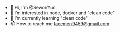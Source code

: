 - 👋 Hi, I’m @SewonYun
- 👀 I’m interested in node, docker and "clean code"
- 🌱 I’m currently learning "clean code"
- 📫 How to reach me facemen9459@gmail.com

<!---
SewonYun/SewonYun is a ✨ special ✨ repository because its `README.md` (this file) appears on your GitHub profile.
You can click the Preview link to take a look at your changes.
--->
